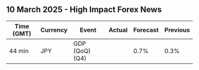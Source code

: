 ## 10 March 2025 - High Impact Forex News

| Time (GMT) | Currency | Event | Actual | Forecast | Previous |
|------|----------|-------|--------|----------|----------|
| 44 min | JPY | GDP (QoQ) (Q4) |  | 0.7% | 0.3% |
